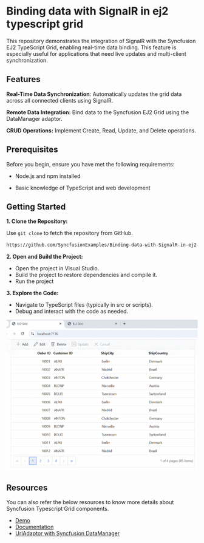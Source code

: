 # Binding data with SignalR in ej2 typescript grid

This repository demonstrates the integration of SignalR with the Syncfusion EJ2 TypeScript Grid, enabling real-time data binding. This feature is especially useful for applications that need live updates and multi-client synchronization.

## Features

**Real-Time Data Synchronization**:  Automatically updates the grid data across all connected clients using SignalR.

**Remote Data Integration:** Bind data to the Syncfusion EJ2 Grid using the DataManager adaptor.

**CRUD Operations:** Implement Create, Read, Update, and Delete operations.

## Prerequisites

Before you begin, ensure you have met the following requirements:

* Node.js and npm installed

* Basic knowledge of TypeScript and web development

## Getting Started

**1. Clone the Repository:**

Use `git clone` to fetch the repository from GitHub.

```bash
https://github.com/SyncfusionExamples/Binding-data-with-SignalR-in-ej2-typescript-grid.git
```

**2. Open and Build the Project:**

* Open the project in Visual Studio.
* Build the project to restore dependencies and compile it.
* Run the project

**3. Explore the Code:**

* Navigate to TypeScript files (typically in src or scripts).
* Debug and interact with the code as needed.

![Adaptors](./signalR/image/signalRImage.gif)

## Resources

You can also refer the below resources to know more details about Syncfusion Typescript Grid components.

* [Demo](https://ej2.syncfusion.com/demos/#/bootstrap/grid/over-view)
* [Documentation](https://ej2.syncfusion.com/documentation/grid/getting-started)
* [UrlAdaptor with Syncfusion DataManager](https://ej2.syncfusion.com/documentation/grid/connecting-to-adaptors/url-adaptor)